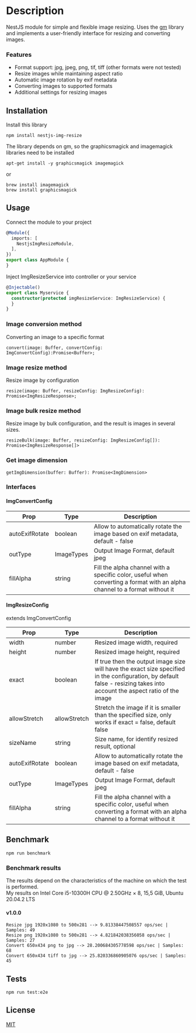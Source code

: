 # Description

NestJS module for simple and flexible image resizing. Uses the [gm](https://www.npmjs.com/package/gm) library and
implements a user-friendly interface for resizing and converting images.

### Features

- Format support: jpg, jpeg, png, tif, tiff (other formats were not tested)
- Resize images while maintaining aspect ratio
- Automatic image rotation by exif metadata
- Converting images to supported formats
- Additional settings for resizing images

## Installation

Install this library

```shell
npm install nestjs-img-resize
```

The library depends on gm, so the graphicsmagick and imagemagick libraries need to be installed

```shell
apt-get install -y graphicsmagick imagemagick
```

or

```shell
brew install imagemagick
brew install graphicsmagick
```

## Usage

Connect the module to your project

```ts
@Module({
  imports: [
    NestjsImgResizeModule,
  ],
})
export class AppModule {
}
```

Inject ImgResizeService into controller or your service

```ts
@Injectable()
export class Myservice {
  constructor(protected imgResizeService: ImgResizeService) {
  }
}
```

### Image conversion method

Converting an image to a specific format

```
convert(image: Buffer, convertConfig: ImgConvertConfig):Promise<Buffer>;
```

### Image resize method

Resize image by configuration

```
resize(image: Buffer, resizeConfig: ImgResizeConfig): Promise<ImgResizeResponse>;
```

### Image bulk resize method

Resize image by bulk configuration, and the result is images in several sizes.

```
resizeBulk(image: Buffer, resizeConfig: ImgResizeConfig[]): Promise<ImgResizeResponse[]>
```

### Get image dimension

```
getImgDimension(buffer: Buffer): Promise<ImgDimension>
```

### Interfaces

#### ImgConvertConfig

| Prop            | Type        | Description                                                                                                                  |
|----------------	|------------	|----------------------------------------------------------------------------------------------------------------------------	|
| autoExifRotate  | boolean      | Allow to automatically rotate the image based on exif metadata, default - false                                              |
| outType          | ImageTypes  | Output Image Format, default jpeg                                                                                            |
| fillAlpha        | string      | Fill the alpha channel with a specific color, useful when converting a format with an alpha channel to a format without it  |

#### ImgResizeConfig

extends ImgConvertConfig

| Prop          | Type          | Description                                                                                              |
|--------------	|--------------	|--------------------------------------------------------------------------------------------------------	|
| width          | number        | Resized image width, required                                                                            |
| height        | number        | Resized image height, required                                                                          |
| exact          | boolean        | If true then the output image size will have the exact size specified in the configuration, by default false - resizing takes into account the aspect ratio of the image                                                                                                    |
| allowStretch  | allowStretch  | Stretch the image if it is smaller than the specified size, only works if exact = false, default false  |
| sizeName      | string        | Size name, for identify resized result, optional                                                        |
| autoExifRotate  | boolean      | Allow to automatically rotate the image based on exif metadata, default - false                                              |
| outType          | ImageTypes  | Output Image Format, default jpeg                                                                                            |
| fillAlpha        | string      | Fill the alpha channel with a specific color, useful when converting a format with an alpha channel to a format without it  |

## Benchmark

```shell
npm run benchmark
```

### Benchmark results

The results depend on the characteristics of the machine on which the test is performed.  
My results on Intel Core i5-10300H CPU @ 2.50GHz × 8, 15,5 GiB, Ubuntu 20.04.2 LTS

#### v1.0.0

```shell
Resize jpg 1920x1080 to 500x281 --> 9.81338447508557 ops/sec | Samples: 49
Resize png 1920x1080 to 500x281 --> 4.821842038356058 ops/sec | Samples: 27
Convert 650x434 png to jpg --> 28.200684305778598 ops/sec | Samples: 68
Convert 650x434 tiff to jpg --> 25.820336860905076 ops/sec | Samples: 45
```

## Tests

```shell
npm run test:e2e
```

## License

[MIT](LICENSE)
